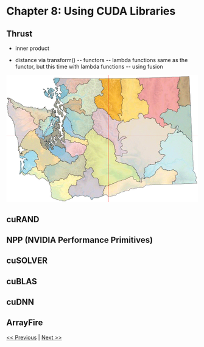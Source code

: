 # Chapter 8: Using CUDA Libraries


## Thrust

- inner product

- distance via transform()
-- functors
-- lambda functions
same as the functor, but this time with lambda functions
-- using fusion


![Washington State Output](wa_state_out.bmp)
## cuRAND



## NPP (NVIDIA Performance Primitives)


## cuSOLVER

## cuBLAS



## cuDNN

## ArrayFire




[<< Previous](../Chapter_07/readme.md)
|
[Next >>](../Chapter_09/readme.md)
